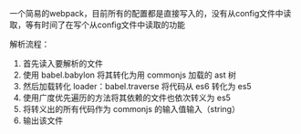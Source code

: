 一个简易的webpack，目前所有的配置都是直接写入的，没有从config文件中读取，等有时间了在写个从config文件中读取的功能

解析流程：

1. 首先读入要解析的文件
2. 使用 babel.babylon 将其转化为用 commonjs 加载的 ast 树
3. 然后加载转化 loader：babel.traverse 将代码从 es6 转化为 es5
4. 使用广度优先遍历的方法将其依赖的文件也依次转义为 es5
5. 将转义出的所有代码作为 commonjs 的输入值输入（string）
6. 输出该文件